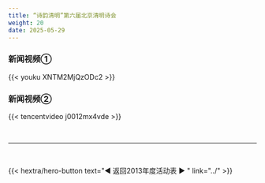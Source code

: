 ```yaml
---
title: “诗韵清明”第六届北京清明诗会
weight: 20
date: 2025-05-29
---
```


### 新闻视频①

{{< youku XNTM2MjQzODc2 >}}

### 新闻视频②

{{< tencentvideo j0012mx4vde >}}

<br>
<hr>
<br>

{{< hextra/hero-button text="◀ 返回2013年度活动表 ▶ " link="../" >}}